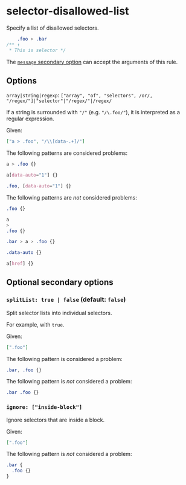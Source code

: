 # selector-disallowed-list  
  
Specify a list of disallowed selectors.  
  
<!-- prettier-ignore -->  
```css  
    .foo > .bar  
/** ↑  
 * This is selector */  
```  
  
The [`message` secondary option](../../../docs/user-guide/configure.md#message) can accept the arguments of this rule.  
  
## Options  
  
`array|string|regexp`: `["array", "of", "selectors", /or/, "/regex/"]|"selector"|"/regex/"|/regex/`  
  
If a string is surrounded with `"/"` (e.g. `"/\.foo/"`), it is interpreted as a regular expression.  
  
Given:  
  
```json  
["a > .foo", "/\\[data-.+]/"]  
```  
  
The following patterns are considered problems:  
  
<!-- prettier-ignore -->  
```css  
a > .foo {}  
```  
  
<!-- prettier-ignore -->  
```css  
a[data-auto="1"] {}  
```  
  
<!-- prettier-ignore -->  
```css  
.foo, [data-auto="1"] {}  
```  
  
The following patterns are _not_ considered problems:  
  
<!-- prettier-ignore -->  
```css  
.foo {}  
```  
  
<!-- prettier-ignore -->  
```css  
a  
>  
.foo {}  
```  
  
<!-- prettier-ignore -->  
```css  
.bar > a > .foo {}  
```  
  
<!-- prettier-ignore -->  
```css  
.data-auto {}  
```  
  
<!-- prettier-ignore -->  
```css  
a[href] {}  
```  
  
## Optional secondary options  
  
### `splitList: true | false` (default: `false`)  
  
Split selector lists into individual selectors.  
  
For example, with `true`.  
  
Given:  
  
```json  
[".foo"]  
```  
  
The following pattern is considered a problem:  
  
<!-- prettier-ignore -->  
```css  
.bar, .foo {}  
```  
  
The following pattern is _not_ considered a problem:  
  
<!-- prettier-ignore -->  
```css  
.bar .foo {}  
```  
  
### `ignore: ["inside-block"]`  
  
Ignore selectors that are inside a block.  
  
Given:  
  
```json  
[".foo"]  
```  
  
The following pattern is _not_ considered a problem:  
  
<!-- prettier-ignore -->  
```css  
.bar {  
  .foo {}  
}  
```  
